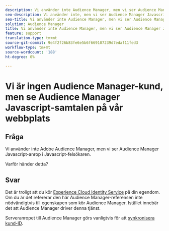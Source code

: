 ```yaml
---
description: Vi använder inte Audience Manager, men vi ser Audience Manager Javascript-anrop i Javascript-felsökaren - varför?
seo-description: Vi använder inte, men vi ser Audience Manager Javascript-anrop i Javascript-felsökaren - varför?
seo-title: Vi använder inte Audience Manager, men vi ser Audience Manager Javascript-anrop i Javascript-felsökaren - varför?
solution: Audience Manager
title: Vi använder inte Audience Manager, men vi ser Audience Manager Javascript-anrop i Javascript-felsökaren - varför?
feature: support
translation-type: tm+mt
source-git-commit: 9e4f2f26b83fe6e5b6f669107239d7edaf11fed3
workflow-type: tm+mt
source-wordcount: '188'
ht-degree: 0%

---
```



# Vi är ingen Audience Manager-kund, men se Audience Manager Javascript-samtalen på vår webbplats

## Fråga

Vi använder inte Adobe Audience Manager, men vi ser Audience Manager Javascript-anrop i Javascript-felsökaren.

Varför händer detta?

## Svar

Det är troligt att du kör [Experience Cloud Identity Service](https://docs.adobe.com/content/help/en/id-service/using/home.html) på din egendom. Om du är det refererar den här Audience Manager-referensen inte nödvändigtvis till egenskapen som kör Audience Manager. Istället innebär det att Audience Manager driver denna tjänst.

Serveranropet till Audience Manager görs vanligtvis för att [synkronisera kund-ID](https://docs.adobe.com/content/help/en/id-service/using/id-service-api/methods/setcustomerids.html).
